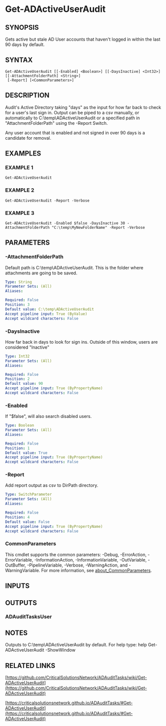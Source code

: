 ﻿---
external help file: ADAuditTasks-help.xml
Module Name: ADAuditTasks
online version: https://github.com/CriticalSolutionsNetwork/ADAuditTasks/wiki/Get-ADActiveUserAudit
schema: 2.0.0
---

# Get-ADActiveUserAudit

## SYNOPSIS
Gets active but stale AD User accounts that haven't logged in within the last 90 days by default.

## SYNTAX

```
Get-ADActiveUserAudit [[-Enabled] <Boolean>] [[-DaysInactive] <Int32>] [[-AttachmentFolderPath] <String>]
 [-Report] [<CommonParameters>]
```

## DESCRIPTION
Audit's Active Directory taking "days" as the input for how far back to check for a user's last sign in.
Output can be piped to a csv manually, or automatically to C:\temp\ADActiveUserAudit or a specified path
in "AttachmentFolderPath" using the -Report Switch.

Any user account that is enabled and not signed in over 90 days is a candidate for removal.

## EXAMPLES

### EXAMPLE 1
```
Get-ADActiveUserAudit
```

### EXAMPLE 2
```
Get-ADActiveUserAudit -Report -Verbose
```

### EXAMPLE 3
```
Get-ADActiveUserAudit -Enabled $false -DaysInactive 30 -AttachmentFolderPath "C:\temp\MyNewFolderName" -Report -Verbose
```

## PARAMETERS

### -AttachmentFolderPath
Default path is C:\temp\ADActiveUserAudit.
This is the folder where attachments are going to be saved.

```yaml
Type: String
Parameter Sets: (All)
Aliases:

Required: False
Position: 3
Default value: C:\temp\ADActiveUserAudit
Accept pipeline input: True (ByValue)
Accept wildcard characters: False
```

### -DaysInactive
How far back in days to look for sign ins.
Outside of this window, users are considered "Inactive"

```yaml
Type: Int32
Parameter Sets: (All)
Aliases:

Required: False
Position: 2
Default value: 90
Accept pipeline input: True (ByPropertyName)
Accept wildcard characters: False
```

### -Enabled
If "$false", will also search disabled users.

```yaml
Type: Boolean
Parameter Sets: (All)
Aliases:

Required: False
Position: 1
Default value: True
Accept pipeline input: True (ByPropertyName)
Accept wildcard characters: False
```

### -Report
Add report output as csv to DirPath directory.

```yaml
Type: SwitchParameter
Parameter Sets: (All)
Aliases:

Required: False
Position: 4
Default value: False
Accept pipeline input: True (ByPropertyName)
Accept wildcard characters: False
```

### CommonParameters
This cmdlet supports the common parameters: -Debug, -ErrorAction, -ErrorVariable, -InformationAction, -InformationVariable, -OutVariable, -OutBuffer, -PipelineVariable, -Verbose, -WarningAction, and -WarningVariable. For more information, see [about_CommonParameters](http://go.microsoft.com/fwlink/?LinkID=113216).

## INPUTS

## OUTPUTS

### ADAuditTasksUser
## NOTES
Outputs to C:\temp\ADActiveUserAudit by default.
For help type: help Get-ADActiveUserAudit -ShowWindow

## RELATED LINKS

[https://github.com/CriticalSolutionsNetwork/ADAuditTasks/wiki/Get-ADActiveUserAudit](https://github.com/CriticalSolutionsNetwork/ADAuditTasks/wiki/Get-ADActiveUserAudit)

[https://criticalsolutionsnetwork.github.io/ADAuditTasks/#Get-ADActiveUserAudit](https://criticalsolutionsnetwork.github.io/ADAuditTasks/#Get-ADActiveUserAudit)

